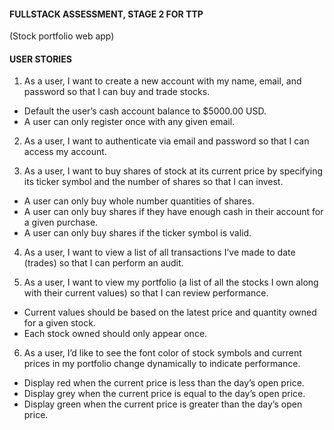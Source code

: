 #### FULLSTACK ASSESSMENT, STAGE 2 FOR TTP
(Stock portfolio web app)

#### USER STORIES
1. As a user, I want to create a new account with my name, email, and password so that I can buy and
trade stocks.
* Default the user’s cash account balance to $5000.00 USD.
* A user can only register once with any given email.

2. As a user, I want to authenticate via email and password so that I can access my account.

3. As a user, I want to buy shares of stock at its current price by specifying its ticker symbol and the
number of shares so that I can invest.
* A user can only buy whole number quantities of shares.
* A user can only buy shares if they have enough cash in their account for a given purchase.
* A user can only buy shares if the ticker symbol is valid.

4. As a user, I want to view a list of all transactions I’ve made to date (trades) so that I can perform an
audit.

5. As a user, I want to view my portfolio (a list of all the stocks I own along with their current values) so
that I can review performance.
* Current values should be based on the latest price and quantity owned for a given stock.
* Each stock owned should only appear once.

6. As a user, I’d like to see the font color of stock symbols and current prices in my portfolio change
dynamically to indicate performance.
* Display red when the current price is less than the day’s open price.
* Display grey when the current price is equal to the day’s open price.
* Display green when the current price is greater than the day’s open price.